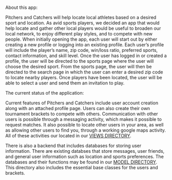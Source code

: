 About this app:

Pitchers and Catchers will help locate local athletes based on a desired sport and location. As avid sports players, we decided an app that would help locate and gather other local players would be useful to broaden our local network, to enjoy different play styles, and to compete with new people. When initially opening the app, each user will start out by either creating a new profile or logging into an existing profile. Each user’s profile will include the player’s name, zip code, win/loss ratio, preferred sports, contact information, and skill level. Once the user has logged in or created a profile, the user will be directed to the sports page where the user will choose the desired sport. From the sports page, the user will then be directed to the search page in which the user can enter a desired zip code to locate nearby players. Once players have been located, the user will be able to select a user and send them an invitation to play.

The current status of the application:
  
Current features of Pitchers and Catchers include user account creation along with an attached profile page. Users can also create their own tournament brackets to compete with others. Communication with other users is possible through a messaging activity, which makes it possible to request matches. It also possible to locate other users in your area, as well as allowing other users to find you, through a working google maps activity. All of these activities our located in our [VIEWS DIRECTORY](/app/src/main/java/com/cs3398/sportsapp/View/). 

There is also a backend that includes databases for storing user information. There are existing databses that store messages, user friends, and general user information such as location and sports preferences. The databases and their functions may be found in our [MODEL DIRECTORY](/app/src/main/java/com/cs3398/sportsapp/Models/). This directory also includes the essential base classes for the users and brackets. 
   

  
